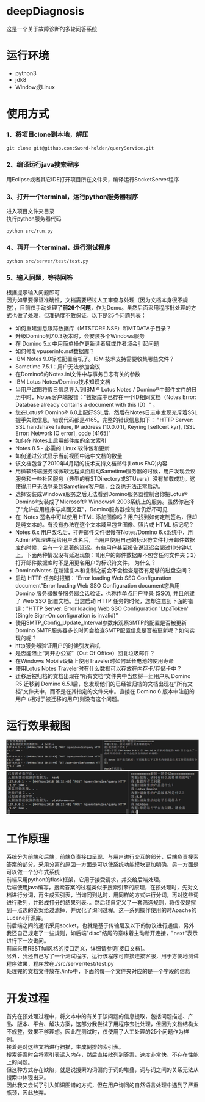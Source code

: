 # deepDiagnosis
这是一个关于故障诊断的多轮问答系统
# 运行环境
- python3
- jdk8
- Window或Linux
# 使用方式
### 1、将项目clone到本地，解压  
```
git clone git@github.com:Sword-holder/queryService.git
```
### 2、编译运行java搜索程序  
用Eclipse或者其它IDE打开项目所在文件夹，编译运行SocketServer程序  
### 3、打开一个terminal，运行python服务器程序  
进入项目文件夹目录  
执行python服务器代码  
```
python src/run.py
```
### 4、再开一个terminal，运行测试程序  
```
python src/server/test/test.py
```
### 5、输入问题，等待回答  
根据提示输入问题即可  
因为如果要保证准确性，文档需要经过人工审查与处理（因为文档本身很不规整），目前仅手动处理了**前26个问题**，作为Demo。虽然后面采用程序批处理的方式也做了处理，但准确度不敢保证。以下是25个问题列表：  
- 如何重建消息跟踪数据库（MTSTORE.NSF）和MTDATA子目录？
- 升级Domino到7.0.3版本时，会安装多个Windows服务 
- 在 Domino 5.x 中用简单操作更新读者域或作者域会引起问题 
- 如何修复vpuserinfo.nsf数据库？
- IBM Notes 9.0标准配置宕机了。IBM 技术支持需要收集哪些文件？
- Sametime 7.5.1：用户无法参加会议 
- 在Domino6的Notes.ini文件中与事务日志有关的参数 
- IBM Lotus Notes/Domino技术知识文档 
- 当用户试图将假日信息导入到IBM ® Lotus Notes / Domino®中邮件文件的日历中时，Notes客户端报错："数据库中已存在一个ID相同文档（Notes Error: Database already contains a document with this ID）" 。
- 您在Lotus® Domino® 6.0上配好SSL后，然后在Notes日志中发现充斥着SSL握手失败信息，错误代码都是4165。完整的错误信息如下：
"HTTP Server: SSL handshake failure, IP address [10.0.0.1], Keyring 
[selfcert.kyr], [SSL Error: Network IO error], code [4165]" 
- 如何在iNotes上启用邮件库的全文索引 
- Notes 8.5 - 必需的 Linux 软件包和更新 
- 如何通过公式显示当前视图中选中文档的数量 
- 该文档包含了2010年4月期的技术支持文档邮件(Lotus FAQ)内容 
- 用微软终端服务或微软远程桌面启动Sametime服务器的时候，用户发现会议服务和一些社区服务（典型的有STDirectory或STUsers）没有加载成功。这使得用户无法登录到Sametime客户端，会议也无法正常启动。 
- 选择安装成Windows服务之后无法看到Domino服务器控制台你把Lotus® Domino®安装成了Microsoft® Windows® 2003系统上的服务。虽然你选择了“允许应用程序与桌面交互”，Domino服务器控制台仍然不可见 
- 在 iNotes 签名中可以使用 HTML 添加图像吗？用户找到如何定制签名，但却是纯文本的。有没有办法在这个文本域里包含图像、照片或 HTML 标记呢？
- Notes 6.x 用户改名后，打开邮件文件很慢在Notes/Domino 6.x系统中，用AdminP管理进程给用户改名后，当用户使用自己的标识符文件打开邮件数据库的时候，会有一个显著的延迟。有些用户甚至报告说延迟会超过10分钟以上。下面两种情况没有延迟现象：1)用户的邮件数据库不包含任何文件夹；2）打开邮件数据库时不是用更名用户的标识符文件。
为什么？ 
- Domino/Notes 在新建复本和复制之前会不会检查是否有足够的磁盘空间？
- 启动 HTTP 任务时报错：“Error loading Web SSO Configuration document”Error loading Web SSO Configuration document您启用 Domino 服务器做多服务器会话验证，也称作单点用户登录 (SSO), 并且创建了 Web SSO 配置文档。当您启动 HTTP 任务的时候，您却注意到下面的错误："HTTP Server: Error loading Web SSO Configuration 'LtpaToken' (Single Sign-On 
configuration is invalid)" 
- 使用SMTP_Config_Update_Interval参数来观察SMTP的配置是否被更新
Domino SMTP服务器多长时间会检查SMTP配置信息是否被更新呢？如何实现的呢？
- http服务器验证用户的时候引发宕机 
- 是否能阻止“离开办公室”（Out Of Office）回复垃圾邮件？
- 在Windows Mobile设备上使用Traveler时如何延长电池的使用寿命 
- 使用Lotus Notes Traveler时有什么数据可以存放在内存卡/存储卡中？
- 迁移后被归档的文档出现在“所有文档”文件夹中当您将一组用户从 Domino R5 迁移到 Domino 6.5.1后，您发现他们的已经被归档的文档出现在“所有文档”文件夹中，而不是在其指定的文件夹中。直接在 Domino 6 版本中注册的用户 (相对于被迁移的用户)则没有这个问题。
# 运行效果截图
![](/images/效果图1.png "效果图")
![](/images/效果图2.png "效果图")
# 工作原理
系统分为前端和后端，前端负责接口呈现、与用户进行交互的部分，后端负责搜索答案的部分。采用分离的原因一方面是可以使系统功能模块更加明确，另一方面是可以做一个分布式系统  
前端采用python的flask框架，它用于接受请求，并交给后端处理。  
后端使用java编写，搜索答案的过程类似于搜索引擎的原理，在预处理时，先对文档进行分词，再生成索引表，当询问到达时，用同样的方式进行分词，再对这些词进行散列，并形成打分的结果列表。。然后我自定义了一套筛选规则，将仅仅是擦到一点边的答案给过滤掉，并优化了询问过程。这一系列操作使用的时Apache的Lucene开源库。  
前后端之间的通讯采用socket，也就是基于传输层及以下的协议进行通信，另外我还自己规定了一些规则，如后端"disc"结尾的意味着主动断开连接，"next"表示进行下一次询问。  
前端采用RESTful风格的接口定义，详细请参见[接口文档]。  
另外，我还自己写了一个测试程序，运行该程序可直接连接客服，用于方便地测试程序效果，程序放在./src/server/test/test.py  
处理完的文档文件放在./info中，下面的每一个文件夹对应的是一个字段的信息  
# 开发过程
首先在预处理过程中，将文本中的有关于该问题的信息提取，包括问题描述、产品、版本、平台、解决方案，这部分我尝试了用程序去批处理，但因为文档结构太不规整，效果不够理想。因此在测试时，仅使用了人工处理的25个问题作为样例。  
接着是对这些文档进行扫描，生成倒排的索引表。  
搜索答案时会将索引表读入内存，然后直接散列到答案，速度非常快，不存在性能上的问题。  
但这种方式存在缺陷，就是说搜索的词偏向于词的堆叠，词与词之间的关系无法从搜索中体现出来。  
因此我又尝试了引入知识图谱的方式，但在用户询问的自然语言处理中遇到了严重瓶颈，因此放弃。  